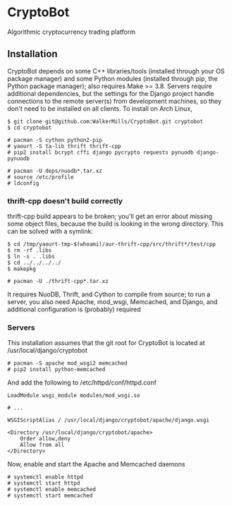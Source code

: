 # CryptoBot

Algorithmic cryptocurrency trading platform

## Installation

CryptoBot depends on some C++ libraries/tools (installed through your OS package manager) and some Python modules (installed through pip, the Python package manager); also requires Make >= 3.8. Servers require additional dependencies, but the settings for the Django project handle connections to the remote server(s) from development machines, so they don't need to be installed on all clients. To install on Arch Linux,

```
$ git clone git@github.com:WalkerMills/CryptoBot.git cryptobot
$ cd cryptobot

# pacman -S cython python2-pip
# yaourt -S ta-lib thrift thrift-cpp
# pip2 install bcrypt cffi django pycrypto requests pynuodb django-pynuodb

# pacman -U deps/nuodb*.tar.xz
# source /etc/profile
# ldconfig
```

### thrift-cpp doesn't build correctly

thrift-cpp build appears to be broken; you'll get an error about missing some object files, because the build is looking in the wrong directory. This can be solved with a symlink:

```
$ cd /tmp/yaourt-tmp-$(whoami)/aur-thrift-cpp/src/thrift*/test/cpp
$ rm -rf .libs
$ ln -s . .libs
$ cd ../../../../
$ makepkg

# pacman -U ./thrift-cpp*.tar.xz
```

It requires NuoDB, Thrift, and Cython to compile from source; to run a server, you also need Apache, mod_wsgi, Memcached, and Django, and additional configuration is (probably) required

### Servers

This installation assumes that the git root for CryptoBot is located at /usr/local/django/cryptobot

```
# pacman -S apache mod_wsgi2 memcached
# pip2 install python-memcached
```

And add the following to /etc/httpd/conf/httpd.conf

```
LoadModule wsgi_module modules/mod_wsgi.so

# ...

WSGIScriptAlias / /usr/local/django/cryptobot/apache/django.wsgi

<Directory /usr/local/django/cryptobot/apache>
    Order allow,deny
    Allow from all
</Directory>
```

Now, enable and start the Apache and Memcached daemons

```
# systemctl enable httpd
# systemctl start httpd
# systemctl enable memcached
# systemctl start memcached
```


